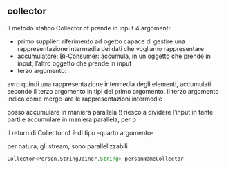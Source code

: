 ## collector
il metodo statico Collector.of prende in input 4 argomenti:
- primo supplier: riferimento ad ogetto capace di gestire una rappresentazione intermedia dei dati che vogliamo rappresentare
- accumulatore: Bi-Consumer: accumula, in un oggetto che prende in input, l’altro oggetto che prende in input
- terzo argomento:

avro quindi una rappresentazione intermedia degli elementi, accumulati secondo il terzo argomento in tipi del primo argomento. il terzo argomento indica come merge-are le rappresentazioni intermedie


posso accumulare in maniera parallela !! riesco a dividere l’input in tante parti e accumulare in maniera parallela, per p

il return di Collector.of è di tipo -quarto argomento-

per natura, gli stream, sono parallelizzabili

```java
Collector<Person,StringJoiner,String> personNameCollector
```

